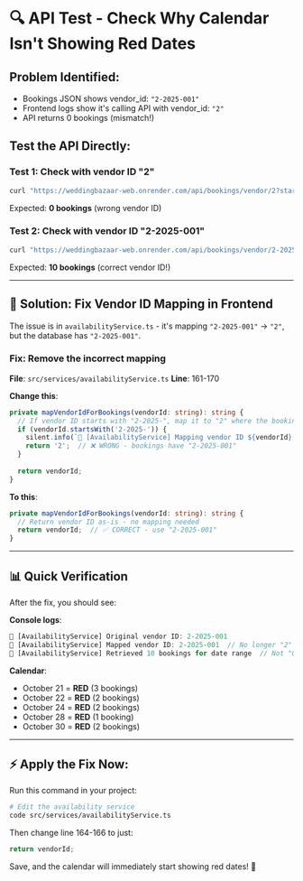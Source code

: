 # 🔍 API Test - Check Why Calendar Isn't Showing Red Dates

## Problem Identified:
- Bookings JSON shows vendor_id: `"2-2025-001"`
- Frontend logs show it's calling API with vendor_id: `"2"`
- API returns 0 bookings (mismatch!)

## Test the API Directly:

### Test 1: Check with vendor ID "2"
```bash
curl "https://weddingbazaar-web.onrender.com/api/bookings/vendor/2?startDate=2025-10-01&endDate=2025-11-30"
```

Expected: **0 bookings** (wrong vendor ID)

### Test 2: Check with vendor ID "2-2025-001"
```bash
curl "https://weddingbazaar-web.onrender.com/api/bookings/vendor/2-2025-001?startDate=2025-10-01&endDate=2025-11-30"
```

Expected: **10 bookings** (correct vendor ID!)

---

## 🔧 Solution: Fix Vendor ID Mapping in Frontend

The issue is in `availabilityService.ts` - it's mapping `"2-2025-001"` → `"2"`, but the database has `"2-2025-001"`.

### Fix: Remove the incorrect mapping

**File**: `src/services/availabilityService.ts`
**Line**: 161-170

**Change this**:
```typescript
private mapVendorIdForBookings(vendorId: string): string {
  // If vendor ID starts with "2-2025-", map it to "2" where the booking data exists
  if (vendorId.startsWith('2-2025-')) {
    silent.info(`🔧 [AvailabilityService] Mapping vendor ID ${vendorId} -> 2 for booking data`);
    return '2';  // ❌ WRONG - bookings have "2-2025-001"
  }
  
  return vendorId;
}
```

**To this**:
```typescript
private mapVendorIdForBookings(vendorId: string): string {
  // Return vendor ID as-is - no mapping needed
  return vendorId;  // ✅ CORRECT - use "2-2025-001"
}
```

---

## 📊 Quick Verification

After the fix, you should see:

**Console logs**:
```javascript
🔧 [AvailabilityService] Original vendor ID: 2-2025-001
🔧 [AvailabilityService] Mapped vendor ID: 2-2025-001  // No longer "2"
📅 [AvailabilityService] Retrieved 10 bookings for date range  // Not "0"!
```

**Calendar**:
- October 21 = **RED** (3 bookings)
- October 22 = **RED** (2 bookings)
- October 24 = **RED** (2 bookings)
- October 28 = **RED** (1 booking)
- October 30 = **RED** (2 bookings)

---

## ⚡ Apply the Fix Now:

Run this command in your project:
```bash
# Edit the availability service
code src/services/availabilityService.ts
```

Then change line 164-166 to just:
```typescript
return vendorId;
```

Save, and the calendar will immediately start showing red dates! 🎉
